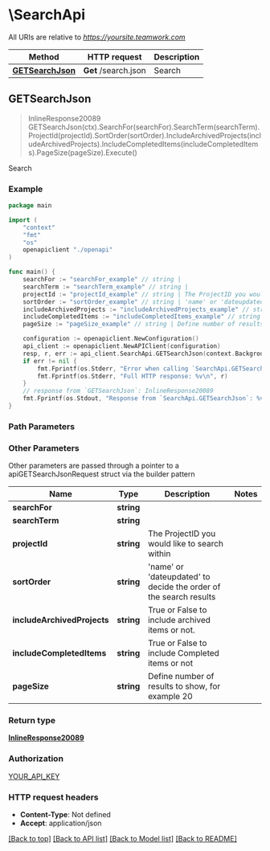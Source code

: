 # \SearchApi

All URIs are relative to *https://yoursite.teamwork.com*

Method | HTTP request | Description
------------- | ------------- | -------------
[**GETSearchJson**](SearchApi.md#GETSearchJson) | **Get** /search.json | Search



## GETSearchJson

> InlineResponse20089 GETSearchJson(ctx).SearchFor(searchFor).SearchTerm(searchTerm).ProjectId(projectId).SortOrder(sortOrder).IncludeArchivedProjects(includeArchivedProjects).IncludeCompletedItems(includeCompletedItems).PageSize(pageSize).Execute()

Search



### Example

```go
package main

import (
    "context"
    "fmt"
    "os"
    openapiclient "./openapi"
)

func main() {
    searchFor := "searchFor_example" // string | 
    searchTerm := "searchTerm_example" // string | 
    projectId := "projectId_example" // string | The ProjectID you would like to search within (optional)
    sortOrder := "sortOrder_example" // string | 'name' or 'dateupdated' to decide the order of the search results (optional)
    includeArchivedProjects := "includeArchivedProjects_example" // string | True or False to include archived items or not. (optional)
    includeCompletedItems := "includeCompletedItems_example" // string | True or False to include Completed items or not (optional)
    pageSize := "pageSize_example" // string | Define number of results to show, for example 20 (optional)

    configuration := openapiclient.NewConfiguration()
    api_client := openapiclient.NewAPIClient(configuration)
    resp, r, err := api_client.SearchApi.GETSearchJson(context.Background()).SearchFor(searchFor).SearchTerm(searchTerm).ProjectId(projectId).SortOrder(sortOrder).IncludeArchivedProjects(includeArchivedProjects).IncludeCompletedItems(includeCompletedItems).PageSize(pageSize).Execute()
    if err != nil {
        fmt.Fprintf(os.Stderr, "Error when calling `SearchApi.GETSearchJson``: %v\n", err)
        fmt.Fprintf(os.Stderr, "Full HTTP response: %v\n", r)
    }
    // response from `GETSearchJson`: InlineResponse20089
    fmt.Fprintf(os.Stdout, "Response from `SearchApi.GETSearchJson`: %v\n", resp)
}
```

### Path Parameters



### Other Parameters

Other parameters are passed through a pointer to a apiGETSearchJsonRequest struct via the builder pattern


Name | Type | Description  | Notes
------------- | ------------- | ------------- | -------------
 **searchFor** | **string** |  | 
 **searchTerm** | **string** |  | 
 **projectId** | **string** | The ProjectID you would like to search within | 
 **sortOrder** | **string** | &#39;name&#39; or &#39;dateupdated&#39; to decide the order of the search results | 
 **includeArchivedProjects** | **string** | True or False to include archived items or not. | 
 **includeCompletedItems** | **string** | True or False to include Completed items or not | 
 **pageSize** | **string** | Define number of results to show, for example 20 | 

### Return type

[**InlineResponse20089**](InlineResponse20089.md)

### Authorization

[YOUR_API_KEY](../README.md#YOUR_API_KEY)

### HTTP request headers

- **Content-Type**: Not defined
- **Accept**: application/json

[[Back to top]](#) [[Back to API list]](../README.md#documentation-for-api-endpoints)
[[Back to Model list]](../README.md#documentation-for-models)
[[Back to README]](../README.md)

